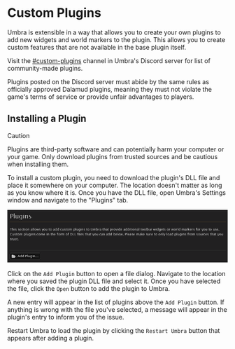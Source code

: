 # Custom Plugins

Umbra is extensible in a way that allows you to create your own plugins to add new widgets and world markers to the
plugin. This allows you to create custom features that are not available in the base plugin itself.

Visit the [#custom-plugins](https://discord.com/channels/1263935915517149298/1263946232934568082) channel in Umbra's
Discord server for list of community-made plugins.

Plugins posted on the Discord server must abide by the same rules as officially approved Dalamud plugins, meaning they
must not violate the game's terms of service or provide unfair advantages to players.

## Installing a Plugin

> [!CAUTION]
> Plugins are third-party software and can potentially harm your computer or your game. Only download plugins from
> trusted sources and be cautious when installing them.

To install a custom plugin, you need to download the plugin's DLL file and place it somewhere on your computer. The
location doesn't matter as long as you know where it is. Once you have the DLL file, open Umbra's Settings window and
navigate to the "Plugins" tab.

![](images/docs/settings-plugins.png)

Click on the `Add Plugin` button to open a file dialog. Navigate to the location where you saved the plugin DLL file and
select it. Once you have selected the file, click the `Open` button to add the plugin to Umbra.

A new entry will appear in the list of plugins above the `Add Plugin` button. If anything is wrong with the file you've
selected, a message will appear in the plugin's entry to inform you of the issue.

Restart Umbra to load the plugin by clicking the `Restart Umbra` button that appears after adding a plugin.
